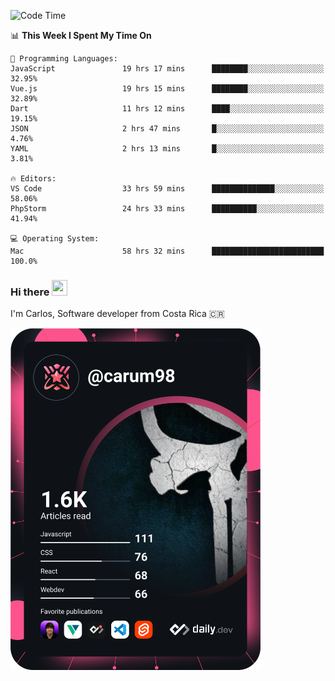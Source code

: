 
<!--START_SECTION:waka-->
![Code Time](http://img.shields.io/badge/Code%20Time-9%2C513%20hrs%2056%20mins-blue)

📊 **This Week I Spent My Time On** 

```text
💬 Programming Languages: 
JavaScript               19 hrs 17 mins      ████████░░░░░░░░░░░░░░░░░   32.95% 
Vue.js                   19 hrs 15 mins      ████████░░░░░░░░░░░░░░░░░   32.89% 
Dart                     11 hrs 12 mins      ████░░░░░░░░░░░░░░░░░░░░░   19.15% 
JSON                     2 hrs 47 mins       █░░░░░░░░░░░░░░░░░░░░░░░░   4.76% 
YAML                     2 hrs 13 mins       █░░░░░░░░░░░░░░░░░░░░░░░░   3.81%

🔥 Editors: 
VS Code                  33 hrs 59 mins      ██████████████░░░░░░░░░░░   58.06% 
PhpStorm                 24 hrs 33 mins      ██████████░░░░░░░░░░░░░░░   41.94%

💻 Operating System: 
Mac                      58 hrs 32 mins      █████████████████████████   100.0%

```


<!--END_SECTION:waka-->

### Hi there <img src="https://media.giphy.com/media/hvRJCLFzcasrR4ia7z/giphy.gif" width="25px" height="25px">

I'm Carlos, Software developer from Costa Rica 🇨🇷

<a href="https://app.daily.dev/carum98"><img src="https://github.com/carum98/carum98/blob/main/devcard.svg" width="400" alt="Carlos Umaña Acevedo's Dev Card"/></a>

